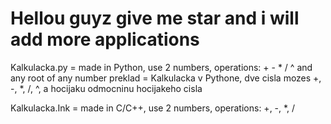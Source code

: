 # Hellou guyz give me star and i will add more applications #

Kalkulacka.py = made in Python, use 2 numbers, operations: + - * / ^ and any root of any number
      preklad = Kalkulacka v Pythone, dve cisla mozes +, -, *, /, ^, a hocijaku odmocninu hocijakeho cisla

Kalkulacka.Ink = made in C/C++, use 2 numbers, operations: +, -, *, /
